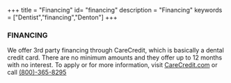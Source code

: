 +++
title = "Financing"
id= "financing"
description = "Financing"
keywords = ["Dentist","financing","Denton"]
+++

### FINANCING

We offer 3rd party financing through CareCredit, which is basically a dental credit card. There are no minimum amounts and they offer up to 12 months with no interest. To apply or for more information, visit [CareCredit.com](https://www.carecredit.com/) or call [(800)-365-8295](8003658295)
